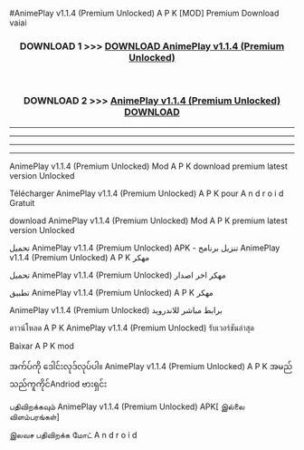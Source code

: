 #AnimePlay  v1.1.4 (Premium Unlocked) A P K [MOD] Premium Download vaiai



<div align="center">

<h3>DOWNLOAD 1 >>> <a href="https://teeasianyam.web.app?sq=AnimePlay  v1.1.4 (Premium Unlocked)">DOWNLOAD AnimePlay  v1.1.4 (Premium Unlocked) </a></h3><br>

<h3>DOWNLOAD 2 >>> <a href="https://teeasianyam.web.app?sq=AnimePlay  v1.1.4 (Premium Unlocked) ">AnimePlay  v1.1.4 (Premium Unlocked)  DOWNLOAD </a></h3>

</div>


----------------------------------------------------------

----------------------------------------------------------

----------------------------------------------------------

----------------------------------------------------------


AnimePlay  v1.1.4 (Premium Unlocked)  Mod A P K download premium latest version Unlocked

Télécharger AnimePlay  v1.1.4 (Premium Unlocked)  A P K pour A n d r o i d Gratuit

download AnimePlay  v1.1.4 (Premium Unlocked)  Mod A P K premium latest version Unlocked

تحميل AnimePlay  v1.1.4 (Premium Unlocked)  APK - تنزيل برنامج AnimePlay  v1.1.4 (Premium Unlocked)  A P K مهكر

تحميل AnimePlay  v1.1.4 (Premium Unlocked)  مهكر اخر اصدار

تطبيق AnimePlay  v1.1.4 (Premium Unlocked)  A P K مهكر

AnimePlay  v1.1.4 (Premium Unlocked)  برابط مباشر للاندرويد

ดาวน์โหลด A P K AnimePlay  v1.1.4 (Premium Unlocked)  รับเวอร์ชันล่าสุด

Baixar A P K mod

အက်ပ်ကို ဒေါင်းလုဒ်လုပ်ပါ။ AnimePlay  v1.1.4 (Premium Unlocked)  A P K အမည်သည်ကူကိုင်Andriod ဗားရှင်း

பதிவிறக்கவும் AnimePlay  v1.1.4 (Premium Unlocked)  APK[ இல்லை விளம்பரங்கள்] 
 
இலவச பதிவிறக்க மோட் A n d r o i d



